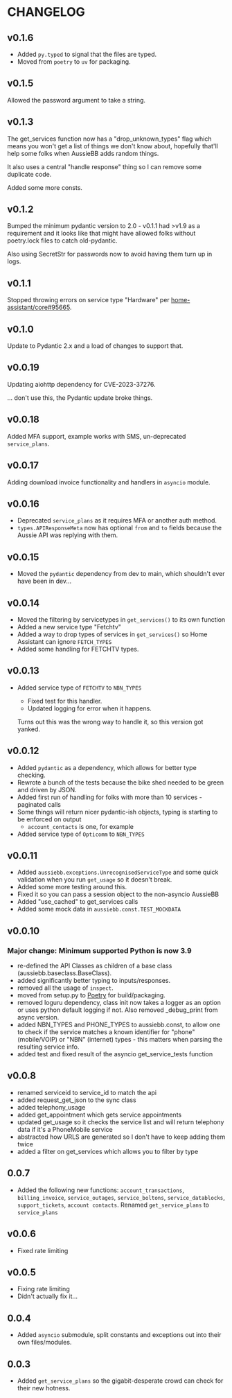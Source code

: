 # CHANGELOG

## v0.1.6

* Added `py.typed` to signal that the files are typed.
* Moved from `poetry` to `uv` for packaging.

## v0.1.5

Allowed the password argument to take a string.

## v0.1.3

The get_services function now has a "drop_unknown_types" flag which means you won't get a list of things we don't know about, hopefully that'll help some folks when AussieBB adds random things.

It also uses a central "handle response" thing so I can remove some duplicate code.

Added some more consts.

## v0.1.2

Bumped the minimum pydantic version to 2.0 - v0.1.1 had >v1.9 as a requirement and it looks like that might have allowed folks without poetry.lock files to catch old-pydantic.

Also using SecretStr for passwords now to avoid having them turn up in logs.

## v0.1.1

Stopped throwing errors on service type "Hardware" per [home-assistant/core#95665](https://github.com/home-assistant/core/issues/95665).

## v0.1.0

Update to Pydantic 2.x and a load of changes to support that.

## v0.0.19

Updating aiohttp dependency for CVE-2023-37276.

... don't use this, the Pydantic update broke things.

## v0.0.18

Added MFA support, example works with SMS, un-deprecated `service_plans`.

## v0.0.17

Adding download invoice functionality and handlers in `asyncio` module.

## v0.0.16

* Deprecated `service_plans` as it requires MFA or another auth method.
* `types.APIResponseMeta` now has optional `from` and `to` fields because the Aussie API was replying with them.

## v0.0.15

* Moved the `pydantic` dependency from dev to main, which shouldn't ever have been in dev...

## v0.0.14

* Moved the filtering by servicetypes in `get_services()` to its own function
* Added a new service type "Fetchtv"
* Added a way to drop types of services in `get_services()` so Home Assistant can ignore `FETCH_TYPES`
* Added some handling for FETCHTV types.

## v0.0.13

* Added service type of `FETCHTV` to `NBN_TYPES`
  * Fixed test for this handler.
  * Updated logging for error when it happens.

  Turns out this was the wrong way to handle it, so this version got yanked.

## v0.0.12

* Added `pydantic` as a dependency, which allows for better type checking.
* Rewrote a bunch of the tests because the bike shed needed to be green and driven by JSON.
* Added first run of handling for folks with more than 10 services - paginated calls
* Some things will return nicer pydantic-ish objects, typing is starting to be enforced on output
  * `account_contacts` is one, for example
* Added service type of `Opticomm` to `NBN_TYPES`

## v0.0.11

* Added `aussiebb.exceptions.UnrecognisedServiceType` and some quick validation when you run `get_usage` so it doesn't break.
* Added some more testing around this.
* Fixed it so you can pass a session object to the non-asyncio AussieBB
* Added "use_cached" to get_services calls
* Added some mock data in `aussiebb.const.TEST_MOCKDATA`

## v0.0.10

### Major change: Minimum supported Python is now 3.9

* re-defined the API Classes as children of a base class (aussiebb.baseclass.BaseClass).
* added significantly better typing to inputs/responses.
* removed all the usage of `inspect`.
* moved from setup.py to [Poetry](https://python-poetry.org) for build/packaging.
* removed loguru dependency, class init now takes a logger as an option or uses python default logging if not. Also removed _debug_print from async version.
* added NBN_TYPES and PHONE_TYPES to aussiebb.const, to allow one to check if the service matches a known identifier for "phone" (mobile/VOIP) or "NBN" (internet) types - this matters when parsing the resulting service info.
* added test and fixed result of the asyncio get_service_tests function

## v0.0.8

* renamed serviceid to service_id to match the api
* added request_get_json to the sync class
* added telephony_usage
* added get_appointment which gets service appointments
* updated get_usage so it checks the service list and will return telephony data if it's a PhoneMobile service
* abstracted how URLS are generated so I don't have to keep adding them twice
* added a filter on get_services which allows you to filter by type

## 0.0.7

* Added the following new functions: `account_transactions`, `billing_invoice`, `service_outages`, `service_boltons`, `service_datablocks`, `support_tickets`, `account contacts`. Renamed `get_service_plans` to `service_plans`

## v0.0.6

* Fixed rate limiting

## v0.0.5

* Fixing rate limiting
* Didn't actually fix it...

## 0.0.4

* Added `asyncio` submodule, split constants and exceptions out into their own files/modules.

## 0.0.3

* Added `get_service_plans` so the gigabit-desperate crowd can check for their new hotness.
